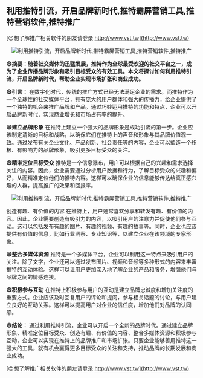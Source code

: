 ## **利用推特引流，开启品牌新时代,推特霸屏营销工具,推特营销软件,推特推广**

[😍想了解推广相关软件的朋友请登录 http://www.vst.tw](http://www.vst.tw)

 <center><img src="https://vst.tw/MP4/tuiguang/png/7.png" alt="利用推特引流，开启品牌新时代,推特霸屏营销工具,推特营销软件,推特推广"></center>

**😄摘要：随着社交媒体的迅猛发展，推特作为全球最受欢迎的社交平台之一，成为了企业传播品牌形象和吸引目标受众的有效工具。本文将探讨如何利用推特引流，开启品牌新时代，帮助企业实现市场扩张和商业成功。**

**😄引言：**
在数字化时代，传统的推广方式已经无法满足企业的需求。而推特作为一个全球性的社交媒体平台，拥有庞大的用户群体和强大的传播力，给企业提供了一个独特的机会来推广品牌和产品。通过巧妙运用推特的功能和特点，企业可以开启品牌新时代，实现商业增长和市场占有率的提升。

**😄建立品牌形象**
在推特上建立一个强大的品牌形象是成功引流的第一步。企业应该制定清晰的目标和战略，以确保它们在推特上的声音和形象与其品牌价值观一致。通过发布有关企业文化、产品创新、社会责任等的内容，企业可以塑造一个积极、有影响力的品牌形象，吸引更多目标受众的关注。

**😄精准定位目标受众**
推特是一个信息瀑布，用户可以根据自己的兴趣和需求选择关注的内容。因此，企业需要通过分析用户数据和行为，了解目标受众的兴趣和偏好，从而精准定位他们的推特内容。这样可以确保企业的信息能够传达给真正感兴趣的人群，提高推广的效果和回报率。

 <center><img src="https://vst.tw/MP4/tuiguang/png/5.png" alt="利用推特引流，开启品牌新时代,推特霸屏营销工具,推特营销软件,推特推广"></center>

创造有趣、有价值的内容
在推特上，用户通常喜欢分享和转发有趣、有价值的内容。因此，企业需要创造有吸引力的内容，以吸引用户的注意力并促使他们参与互动。这可以包括发布有趣的图片、有趣的视频、有趣的故事等。同时，企业也应该提供有价值的信息，比如行业洞察、专业知识等，以建立企业在该领域的专家形象。

**😄整合多媒体资源**
推特是一个多媒体平台，企业可以利用这一特点来吸引用户的关注。除了文字，企业还可以通过发布图片、视频和音频等多种形式的内容来丰富推特的互动体验。这样可以让用户更加深入地了解企业的产品和服务，增强他们与品牌之间的情感连接。

**😄积极参与互动**
在推特上积极参与用户的互动是建立品牌忠诚度和增加关注度的重要方式。企业应该及时回复用户的评论和提问，参与相关话题的讨论，与用户建立良好的互动关系。这样可以提高用户对企业的信任度，增加他们对品牌的认同感。

**😄结论：**
通过利用推特引流，企业可以开启一个全新的品牌时代。通过建立品牌形象、精准定位目标受众、创造有趣、有价值的内容、整合多媒体资源和积极参与互动，企业可以实现在推特上的品牌推广和市场扩张。只要企业能够善用推特这一强大的工具，就有机会赢得更多目标受众的关注和支持，推动品牌的长期发展和商业成功。

[😍想了解推广相关软件的朋友请登录 http://www.vst.tw](http://www.vst.tw)



